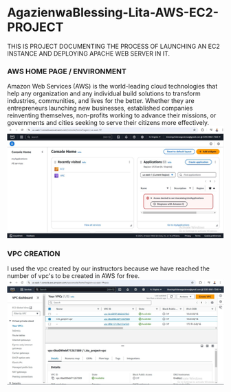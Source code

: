 # AgazienwaBlessing-Lita-AWS-EC2-PROJECT
 THIS IS PROJECT DOCUMENTING THE PROCESS OF LAUNCHING AN EC2 INSTANCE AND DEPLOYING APACHE WEB SERVER IN IT.
### AWS HOME PAGE / ENVIRONMENT
Amazon Web Services (AWS) is the world-leading cloud 
technologies that help any organization and any individual build 
solutions to transform industries, communities, and lives for the better.
Whether they are entrepreneurs launching new businesses, established 
companies reinventing themselves, non-profits working to advance their
missions, or governments and cities seeking to serve their citizens more 
effectively.
![AWS:detail/](/aws_homepage.JPG)
### VPC CREATION
I used the vpc created by our instructors because we have reached the 
number of vpc's to be created in AWS for free.
![AWS:detail/](/vpc.JPG)

